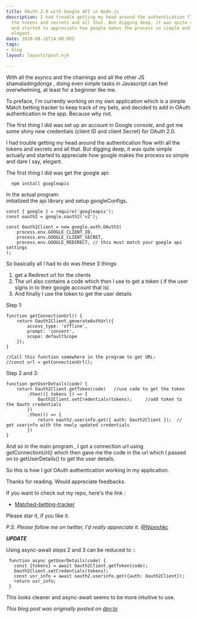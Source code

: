 ```yaml
---
title: OAuth 2.0 with Google API in Node.js
description: I had trouble getting my head around the authentication flow with all
  the tokens and secrets and all that. But digging deep, it was quite simple actually
  and started to appreciate how google makes the process so simple and dare I say,
  elegant.
date: 2020-08-16T14:00:00Z
tags:
- blog
layout: layouts/post.njk

---
```

With all the asyncs and the chainings and all the other JS shamaladingdongs , doing even simple tasks in Javascript can feel overwhelming, at least for a beginner like me.

To preface, I'm currently working on my own application which is a simple Match betting tracker to keep track of my bets, and decided to add in OAuth authentication in the app. Because why not.

The first thing I did was set up an account in Google console, and got me some shiny new credentials (client ID and client Secret) for OAuth 2.0.

I had trouble getting my head around the authentication flow with all the tokens and secrets and all that. But digging deep, it was quite simple actually and started to appreciate how google makes the process so simple and dare I say, elegant.

The first thing I did was get the google api:

      npm install googleapis
    

In the actual program:  
initialized the api library and setup googleConfigs.

    
    const { google } = require('googleapis');
    const oauth2 = google.oauth2('v2');
    
    const Oauth2Client = new google.auth.OAuth2(
        process.env.GOOGLE_CLIENT_ID,
        process.env.GOOGLE_CLIENT_SECRET,
        process.env.GOOGLE_REDIRECT, // this must match your google api settings
    );
    
    
    

So basically all I had to do was these 3 things:

1. get a Redirect url for the clients
2. The url also contains a code which then I use to get a token ( if the user signs in to their google account that is)
3. And finally I use the token to get the user details

Step 1:

    function getConnectionUrl() {
        return Oauth2Client.generateAuthUrl({
            access_type: 'offline',
            prompt: 'consent',
            scope: defaultScope
        });
    }
    
    //Call this function somewhere in the program to get URL:
    //const url = getConnectionUrl();
    

Step 2 and 3:

    function getUserDetails(code) {
        return Oauth2Client.getToken(code)   //use code to get the token
            .then(({ tokens }) => {
                Oauth2Client.setCredentials(tokens);     //add token to the Oauth credentials
            })
            .then(() => {
                return oauth2.userinfo.get({ auth: Oauth2Client });  // get userinfo with the newly updated credentials
            })
    }
    

And so in the main program , I got a connection url using getConnectionUrl() which then gave me the code in the url which I passed on to getUserDetails() to get the user details.

So this is how I got OAuth authentication working in my application.

Thanks for reading. Would appreciate feedbacks.

If you want to check out my repo, here's the link :

* [Matched-betting-tracker](https://github.com/nipeshkc7/matched-betting-tracker)

Please star it, if you like it.

_P.S. Please follow me on twitter, I'd really appreciate it._ [_@Nipeshkc_](https://twitter.com/NipeshKc7)

__*UPDATE*__

Using async-await steps 2 and 3 can be reduced to ::

     function async getUserDetails(code) {
       const {tokens} = await Oauth2Client.getToken(code);
       Oauth2Client.setCredentials(tokens);
       const usr_info = await oauth2.userinfo.get({auth: Oauth2Client});
       return usr_info;
     } 
    
    

This looks cleaner and async-await seems to be more intuitive to use.

_This blog post was originally posted on_ [_dev.to_](dev.to)